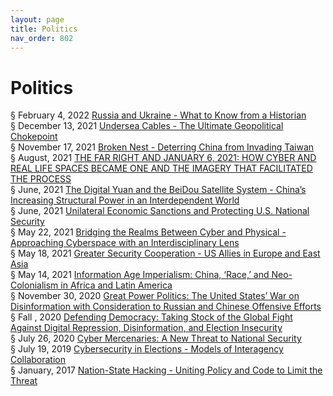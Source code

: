 ```yaml
---
layout: page
title: Politics 
nav_order: 802
---
```


# Politics
§ February 4, 2022 [Russia and Ukraine - What to Know from a Historian](https://archive-r.bsafes.com/docs/R/Russia-and-Ukraine-What-to-Know-from-a-Historian/)  
§ December 13, 2021 [Undersea Cables - The Ultimate Geopolitical Chokepoint](https://archive-u.bsafes.com/docs/U/Undersea-Cables-The-Ultimate-Geopolitical-Chokepoint/)  
§ November 17, 2021 [Broken Nest - Deterring China from Invading Taiwan](https://archive-b-v2.bsafes.com/docs/B/Broken-Nest-Deterring-China-from-Invading-Taiwan/)  
§ August, 2021 [THE FAR RIGHT AND JANUARY 6, 2021: HOW CYBER AND REAL LIFE SPACES BECAME ONE AND THE IMAGERY THAT FACILITATED THE PROCESS](https://archive-t.bsafes.com/docs/T/THE-FAR-RIGHT-AND-JANUARY-6-2021-HOW-CYBER-AND-REAL-LIFE-SPACES-BECAME-ONE-AND-THE-IMAGERY-THAT-FACILITATED-THE-PROCESS/)  
§ June, 2021 [The Digital Yuan and the BeiDou Satellite System - China’s Increasing Structural Power in an Interdependent World](https://archive-t.bsafes.com/docs/T/The-Digital-Yuan-and-the-BeiDou-Satellite-System/)  
§ June, 2021 [Unilateral Economic Sanctions and Protecting U.S. National Security](https://archive-u.bsafes.com/docs/U/unilateral-economics-sanctions-and-protecting-us-national-security/)  
§ May 22, 2021 [Bridging the Realms Between Cyber and Physical - Approaching Cyberspace with an Interdisciplinary Lens](https://archive-b-v2.bsafes.com/docs/B/Bridging-the-Realms-Between-Cyber-and-Physical-Approaching-Cyberspace-with-an-Interdisciplinary-Lens/)   
§ May 18, 2021 [Greater Security Cooperation - US Allies in Europe and East Asia](https://archive-g.bsafes.com/docs/G/Greater-Security-Cooperation-US-Allies-in-Europe-and-East-Asia/)  
§ May 14, 2021 [Information Age Imperialism: China, ‘Race,’ and Neo-Colonialism in Africa and Latin America](https://archive-i.bsafes.com/docs/I/information-age-imperialism-china-race-and-neo-colonialism-in-africa-and-latin-america/)  
§ November 30, 2020 [Great Power Politics: The United States’ War on Disinformation with Consideration to Russian and Chinese Offensive Efforts](https://archive-g.bsafes.com/docs/G/great-power-politics-the-united-states-war-on-disinformation-with-consideration-to-russian-and-chinese-offensive-efforts/)  
§ Fall , 2020 [Defending Democracy: Taking Stock of the Global Fight Against Digital Repression, Disinformation, and Election Insecurity](https://archive-d.bsafes.com/docs/D/defending-democracy-taking-stock-of-the-global-fight-against-digital-repression-disinformation-and-election-insecurity/)  
§ July 26, 2020 [Cyber Mercenaries: A New Threat to National Security](https://archive-c.bsafes.com/docs/C/cyber-mercenaries-a-new-threat-to-national-security/)  
§ July 19, 2019 [Cybersecurity in Elections - Models of Interagency Collaboration](https://archive-c.bsafes.com/docs/C/cybersecurity-in-elections/)  
§ January, 2017 [Nation-State Hacking - Uniting Policy and Code to Limit the Threat](https://archive-n.bsafes.com/docs/N/nation-state-hacking-uniting-policy-and-code-to-limit-the-threat/)  

 
